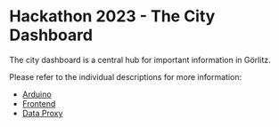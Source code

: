 # Hackathon 2023 - The City Dashboard

The city dashboard is a central hub for important information in Görlitz.

Please refer to the individual descriptions for more information:

- [Arduino](./arduino/main/README.md)
- [Frontend](./frontend/README.md)
- [Data Proxy](./data-proxy/README.md)
